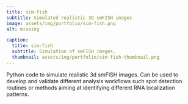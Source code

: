 ```yaml
---
title: sim-fish
subtitle: Simulated realistic 3D smFISH images
image: assets/img/portfolio/sim-fish.png
alt: missing

caption:
  title: sim-fish
  subtitle: Simulation of smFISH images.
  thumbnail: assets/img/portfolio/sim-fish-thumbnail.png
---
```

Python code to simulate realistic 3d smFISH images. Can be used to develop and validate different analysis workflows such spot detection routines or methods aiming 
at identifying different RNA localization patterns.

[<i class="fab fa-github fa-2x" aria-hidden="true"></i>](https://github.com/fish-quant/sim-fish)  [<i class="fas fa-question-circle fa-2x" aria-hidden="true"></i>](https://github.com/fish-quant/sim-fish/blob/develop/README.md)
